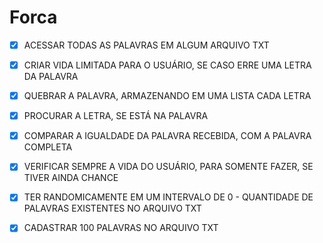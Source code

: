 # Forca

- [x] ACESSAR TODAS AS PALAVRAS EM ALGUM ARQUIVO TXT

- [x] CRIAR VIDA LIMITADA PARA O USUÁRIO, SE CASO ERRE UMA LETRA DA PALAVRA

- [x] QUEBRAR A PALAVRA, ARMAZENANDO EM UMA LISTA CADA LETRA

- [x] PROCURAR A LETRA, SE ESTÁ NA PALAVRA

- [x] COMPARAR A IGUALDADE DA PALAVRA RECEBIDA, COM A PALAVRA COMPLETA

- [x] VERIFICAR SEMPRE A VIDA DO USUÁRIO, PARA SOMENTE FAZER, SE TIVER AINDA CHANCE

- [x] TER RANDOMICAMENTE EM UM INTERVALO DE 0 - QUANTIDADE DE PALAVRAS EXISTENTES NO ARQUIVO TXT

- [x] CADASTRAR 100 PALAVRAS NO ARQUIVO TXT
